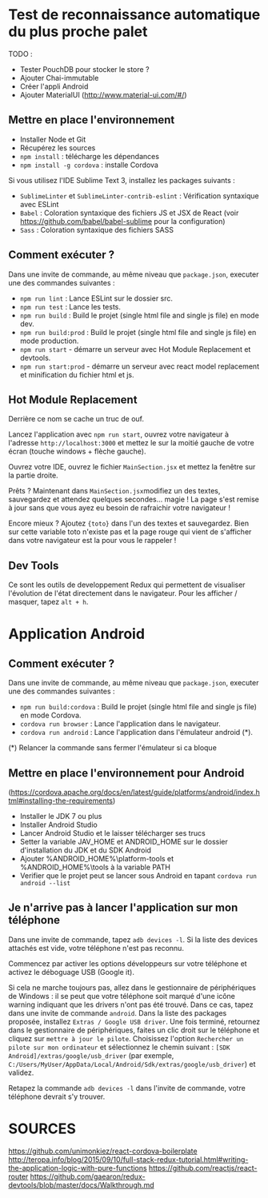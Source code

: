 # Test de reconnaissance automatique du plus proche palet

TODO :  
- Tester PouchDB pour stocker le store ?
- Ajouter Chai-immutable
- Créer l'appli Android
- Ajouter MaterialUI (http://www.material-ui.com/#/)

## Mettre en place l'environnement

- Installer Node et Git
- Récupérez les sources
- ```npm install``` : télécharge les dépendances
- ```npm install -g cordova``` : installe Cordova
  
Si vous utilisez l'IDE Sublime Text 3, installez les packages suivants :

- ```SublimeLinter``` et ```SublimeLinter-contrib-eslint``` : Vérification syntaxique avec ESLint
- ```Babel``` : Coloration syntaxique des fichiers JS et JSX de React (voir https://github.com/babel/babel-sublime pour la configuration)
- ```Sass``` : Coloration syntaxique des fichiers SASS

## Comment exécuter ?

Dans une invite de commande, au même niveau que `package.json`, executer une des commandes suivantes :

- ```npm run lint``` : Lance ESLint sur le dossier src.
- ```npm run test``` : Lance les tests.
- ```npm run build``` : Build le projet (single html file and single js file) en mode dev.
- ```npm run build:prod``` : Build le projet (single html file and single js file) en mode production.
- ```npm run start``` - démarre un serveur avec Hot Module Replacement et devtools.
- ```npm run start:prod``` - démarre un serveur avec react model replacement et minification du fichier html et js.


## Hot Module Replacement

Derrière ce nom se cache un truc de ouf.

Lancez l'application avec ```npm run start```, ouvrez votre navigateur à l'adresse ```http://localhost:3000``` et mettez le sur la moitié gauche de votre écran (touche windows + flèche gauche).

Ouvrez votre IDE, ouvrez le fichier ```MainSection.jsx``` et mettez la fenêtre sur la partie droite.

Prêts ? Maintenant dans ```MainSection.jsx```modifiez un des textes, sauvegardez et attendez quelques secondes... magie !
La page s'est remise à jour sans que vous ayez eu besoin de rafraichir votre navigateur !

Encore mieux ? Ajoutez ```{toto}``` dans l'un des textes et sauvegardez. Bien sur cette variable toto n'existe pas et la page rouge qui vient de s'afficher dans votre navigateur est la pour vous le rappeler !  

## Dev Tools

Ce sont les outils de developpement Redux qui permettent de visualiser l'évolution de l'état directement dans le navigateur.
Pour les afficher / masquer, tapez ```alt + h```. 


# Application Android 

## Comment exécuter ?

Dans une invite de commande, au même niveau que `package.json`, executer une des commandes suivantes :

- ```npm run build:cordova``` : Build le projet (single html file and single js file) en mode Cordova.
- ```cordova run browser``` : Lance l'application dans le navigateur.
- ```cordova run android``` : Lance l'application dans l'émulateur android (*).

(*) Relancer la commande sans fermer l'émulateur si ca bloque


## Mettre en place l'environnement pour Android

(https://cordova.apache.org/docs/en/latest/guide/platforms/android/index.html#installing-the-requirements)

- Installer le JDK 7 ou plus
- Installer Android Studio
- Lancer Android Studio et le laisser télécharger ses trucs
- Setter la variable JAV_HOME et ANDROID_HOME sur le dossier d'installation du JDK et du SDK Android
- Ajouter %ANDROID_HOME%\platform-tools et %ANDROID_HOME%\tools à la variable PATH 
- Verifier que le projet peut se lancer sous Android en tapant `cordova run android --list`

## Je n'arrive pas à lancer l'application sur mon téléphone

Dans une invite de commande, tapez ```adb devices -l```.
Si la liste des devices attachés est vide, votre téléphone n'est pas reconnu.

Commencez par activer les options développeurs sur votre téléphone et activez le déboguage USB (Google it).

Si cela ne marche toujours pas, allez dans le gestionnaire de périphériques de Windows : il se peut que votre téléphone soit marqué d'une icône warning indiquant que les drivers n'ont pas été trouvé.
Dans ce cas, tapez dans une invite de commande ```android```. Dans la liste des packages proposée, installez `Extras / Google USB driver`.
Une fois terminé, retournez dans le gestionnaire de périphériques, faites un clic droit sur le téléphone et cliquez sur `mettre à jour le pilote`.
Choisissez l'option `Rechercher un pilote sur mon ordinateur` et sélectionnez le chemin suivant :
```[SDK Android]/extras/google/usb_driver``` (par exemple, ```C:/Users/MyUser/AppData/Local/Android/Sdk/extras/google/usb_driver```) et validez.

Retapez la commande ```adb devices -l``` dans l'invite de commande, votre téléphone devrait s'y trouver.


# SOURCES 

https://github.com/unimonkiez/react-cordova-boilerplate
http://teropa.info/blog/2015/09/10/full-stack-redux-tutorial.html#writing-the-application-logic-with-pure-functions
https://github.com/reactjs/react-router
https://github.com/gaearon/redux-devtools/blob/master/docs/Walkthrough.md

